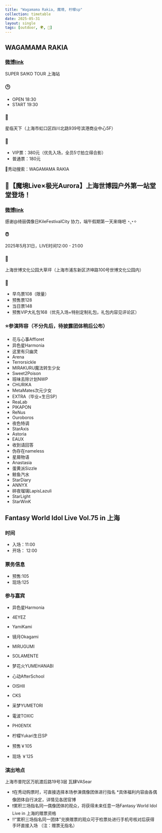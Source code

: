 ```yaml
---
title: "Wagamama Rakia, 魔境, 柠檬sp"
collection: timetable
date: 2025-05-31
layout: single
tags: [outdoor, 🌍, 🎂]
---
```


## WAGAMAMA RAKIA

### [微博link](https://weibo.com/7953136975/5162591572463591)

SUPER SA!KO TOUR 上海站

### 🕒

- OPEN 18:30 
- START 19:30

### 📍

星临天下（上海市虹口区四川北路939号滨港商业中心5F）


### 🎫

- VIP票：380元（优先入场，全员5寸拍立得合影）
- 普通票：180元

🔗秀动搜索：WAGAMAMA RAKIA


## 🔮【魔境Live×极光Aurora】上海世博园户外第一站堂堂登场！

### [微博link](https://weibo.com/7921113564/5160484132624843)

感谢@绮丽偶像日KileFestivalCity 协力，端午假期第一天来嗨吧 ◔.̮◔✧

### ⏰ 

2025年5月31日，LIVE时间12:00 - 21:00

### 📍 
上海世博文化公园大草坪（上海市浦东新区济坤路100号世博文化公园内）
### 🎫 
- 早鸟票108（限量）
- 预售票128 
- 当日票148 
- 预售VIP大礼包168（优先入场+特别定制礼包，礼包内容见评论区）

### ⭐参演阵容（不分先后，待披露团体稍后公布）

- 花与心事Affloret
- 异色星Harmonia
- 这里有只幽灵
- Arena
- Terrorsickle
- MIRAKURU魔法转生少女
- Sweet2Poison
- 班味去除计划NWP
- CHURIKA
- MetaMates次元少女
- EXTRA（毕业+生日SP）
- ReaLab
- PIKAPON
- ReNus
- Ouroboros
- 夜色特调
- StarAxis
- Astoria
- EAUX
- 收到请回答
- 伪存在nameless
- 星屑物语
- Anastasia
- 蛋黄派Sizzle
- 鲸鱼汽水
- StarDiary
- ANNYX
- 碎夜瑠璃LapisLazuli
- StarLight
- StarWinK


## Fantasy World Idol Live Vol.75 in 上海 

### 时间
- 入场：11:00 
- 开场： 12:00

### 票务信息
- 预售:105
- 现场:125

### 参与嘉宾
- 异色星Harmonia
- 4EYEZ
- YamiKami
- 镜月Okagami
- MIRUGUMI
- SOLAMENTE
- 梦花火YUMEHANABI
- 心动AfterSchool
- OISHII
- CKS
- 采梦YUMETORI
- 電波TOXIC
- PH0EN1X
- 柠檬Yukari生日SP

- 预售￥105
- 现场 ￥125

### 演出地点
上海市普陀区万航渡后路19号3层 瓦肆VASear 

- ❗在秀动购票时，可直接选择本场参演偶像团体进行指名
*具体福利内容由各偶像团体自行决定，详情见各团官博
- ❗️累积三场指名同一偶像团体的观众，将获得未来任意一场Fantasy World Idol Live in 上海的赠票资格
- ‼️“累积三场指名同一团体”兑换赠票的观众可于检票处进行手机号核对后获得手环直接入场
（注：赠票无指名）